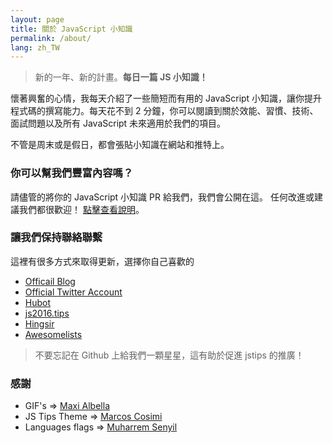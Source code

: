```yaml
---
layout: page
title: 關於 JavaScript 小知識
permalink: /about/
lang: zh_TW
---
```


> 新的一年、新的計畫。**每日一篇 JS 小知識！**

懷著興奮的心情，我每天介紹了一些簡短而有用的 JavaScript 小知識，讓你提升程式碼的撰寫能力。每天花不到 2 分鐘，你可以閱讀到關於效能、習慣、技術、面試問題以及所有 JavaScript 未來適用於我們的項目。

不管是周末或是假日，都會張貼小知識在網站和推特上。

### 你可以幫我們豐富內容嗎？
請儘管的將你的 JavaScript 小知識 PR 給我們，我們會公開在這。
任何改進或建議我們都很歡迎！
[點擊查看說明](https://github.com/loverajoel/jstips/blob/master/CONTRIBUTING.md)。

### 讓我們保持聯絡聯繫

這裡有很多方式來取得更新，選擇你自己喜歡的

- [Officail Blog](http://www.jstips.co)
- [Official Twitter Account](https://twitter.com/tips_js)
- [Hubot](https://github.com/dggriffin/hubot-jstips)
- [js2016.tips](http://js2016.tips/)
- [Hingsir](http://hingsir.com/jstips-site/dist/tips/)
- [Awesomelists](https://awesomelists.top/#/repos/loverajoel/jstips)

> 不要忘記在 Github 上給我們一顆星星，這有助於促進 jstips 的推廣！

### 感謝

- GIF's => [Maxi Albella](https://dribbble.com/maxialbella)
- JS Tips Theme => [Marcos Cosimi](https://github.com/markoscc)
- Languages flags => [Muharrem Senyil](https://dribbble.com/shots/1211759-Free-195-Flat-Flags)
